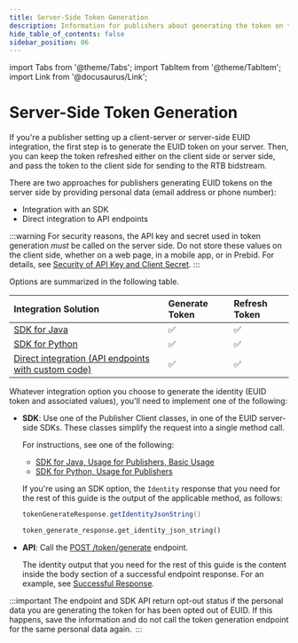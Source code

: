 ```yaml
---
title: Server-Side Token Generation
description: Information for publishers about generating the token on the server side.
hide_table_of_contents: false
sidebar_position: 06
---
```


import Tabs from '@theme/Tabs';
import TabItem from '@theme/TabItem';
import Link from '@docusaurus/Link';

# Server-Side Token Generation

If you're a publisher setting up a client-server or server-side EUID integration, the first step is to generate the EUID token on your server. Then, you can keep the token refreshed either on the client side or server side, and pass the token to the client side for sending to the RTB bidstream.

There are two approaches for publishers generating EUID tokens on the server side by providing <Link href="../ref-info/glossary-uid#gl-personal-data">personal data</Link> (email address or phone number):

- Integration with an SDK
- Direct integration to API endpoints

:::warning
For security reasons, the API key and secret used in token generation *must* be called on the server side. Do not store these values on the client side, whether on a web page, in a mobile app, or in Prebid. For details, see [Security of API Key and Client Secret](../getting-started/gs-credentials.md#security-of-api-key-and-client-secret).
:::

Options are summarized in the following table.

| Integration Solution | Generate Token | Refresh Token |
| :--- | :--- | :--- |
| [SDK for Java](../sdks/sdk-ref-java.md) | ✅ | ✅ |
| [SDK for Python](../sdks/sdk-ref-python.md) | ✅ | ✅ |
| [Direct integration (API endpoints with custom code)](../endpoints/post-token-generate.md) | ✅ | ✅ |

Whatever integration option you choose to generate the <Link href="../ref-info/glossary-uid#gl-identity">identity</Link> (EUID token and associated values), you'll need to implement one of the following:

-  **SDK**: Use one of the Publisher Client classes, in one of the EUID server-side SDKs. These classes simplify the request into a single method call. 

   For instructions, see one of the following:
   
   - [SDK for Java, Usage for Publishers, Basic Usage](../sdks/sdk-ref-java.md#basic-usage)
   - [SDK for Python, Usage for Publishers](../sdks/sdk-ref-python.md#usage-for-publishers)

   If you're using an SDK option, the `Identity` response that you need for the rest of this guide is the output of the applicable method, as follows:

   <Tabs groupId="language-selection">
   <TabItem value='java' label='Java'>

   ```java
   tokenGenerateResponse.getIdentityJsonString()
   ```

   </TabItem>
   <TabItem value='py' label='Python'>

   ```py
   token_generate_response.get_identity_json_string()
   ```

   </TabItem>
   </Tabs>

- **API**: Call the [POST&nbsp;/token/generate](../endpoints/post-token-generate.md) endpoint.

  The identity output that you need for the rest of this guide is the content inside the body section of a successful endpoint response. For an example, see [Successful Response](../endpoints/post-token-generate.md#successful-response).
  
:::important
The endpoint and SDK API return opt-out status if the <Link href="../ref-info/glossary-uid#gl-personal-data">personal data</Link> you are generating the token for has been opted out of EUID. If this happens, save the information and do not call the token generation endpoint for the same personal data again. 
:::
